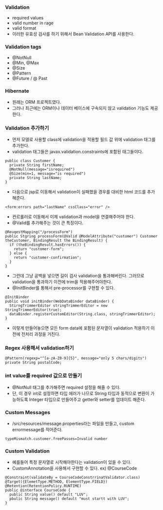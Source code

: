 ### Validation
- required values
- valid number in rage
- valid format
- 이러한 유효성 검사를 하기 위해서 Bean Validation API를 사용한다.

### Validation tags
- @NotNull
- @Min, @Max
- @Size
- @Pattern
- @Future / @ Past

### Hibernate
- 원래는 ORM 프로젝트였다. 
- 그러나 최근에는 ORM이나 데이터 베이스에 구속되지 않고 validation 기능도 제공한다.

### Validation 추가하기 
- 먼저 모델로 사용할 class에 validation을 적용할 필드 값 위에 validation 태그를 추가한다.
- validation 태그들은 javax.validation.constraints에 포함된 태그들이다.
```
public class Customer {
  private String firstName;
  @NotNull(message="isrequired")
  @Size(min=1, message="is required")
  private String lastName;
}
```
- 다음으로 jsp로 이동해서 validation이 실패했을 경우를 대비한 html 코드를 추가해준다.
```
<form:errors path="lastName" cssClass="error" />
```
- 컨르롤러로 이동해서 이제 validation과 model을 연결해주어야 한다.
- @Valid를 추가해주는 것이 큰 특징이다.
```
@ReuqestMapping("/processForm")
public Stgring processForm(@Valid @ModelAttribute("customer") Customer theCustomer, BindingResult the BindingResult) {
  if (theBindingResult.hasErrors()) {
    return "customer-form";
  } else {
    return "customer-confirmation";
  }
}
```
- 그런데 그냥 공백을 넣으면 길이 검사 validation을 통과해버린다. 그러므로 validation을 통과하기 이전에 trim을 적용해주어야한다.
- @InitBinder를 통해서 pre-processor를 구현할 수 있다.
```
@InitBinder
public void initBinder(WebDataBinder dataBinder) {
  StirngTrimmerEditor stringTrimmerEditor = new StringTrimmerEditor(true);
  dataBinder.registerCustomEditor(String.class, stringTrimmerEditor);
}
```
- 이렇게 만들어놓으면 모든 form data에 포함된 문자열이 validation 적용하기 이전에 전처리 과정을 거친다.

### Regex 사용해서 validation하기
```
@Pattern(regexp="^[a-zA-Z0-9]{5}", message="only 5 chars/digits")
private String postalCode;
```

### int value를 required 값으로 만들기
- @NotNull 태그를 추가해주면 required 설정을 해줄 수 있다.
- 단, 이 경우 int로 설정하면 타입 에러가 나므로 String 타입과 동적으로 변환이 가능하도록 Integer 타입으로 만들어주고 getter와 setter를 업데이트 해준다.

### Custom Messages
- /src/resources/message.properties라는 파일을 만들고, custom errormessage를 적어준다.
```
typeMismatch.customer.freePasses=Invalid number
```

### Custom Validation
- 예를들어 특정 문자열로 시작해야한다는 validation이 있을 수 있다.
- CustomAnnotation을 사용해서 구현할 수 있다. ex) @CourseCode
```
@Constraint(validateBy = CourseCodeConstrrinatValidator.class)
@Target({ElemetType.METHOD, ElementType.FIELD})
@Retention(RetentionPolicy.RUNTIME)
public @interface CourseCode {
  public String value() default "LUV";
  pbulic String message() default "must startt with LUV";
}
```
